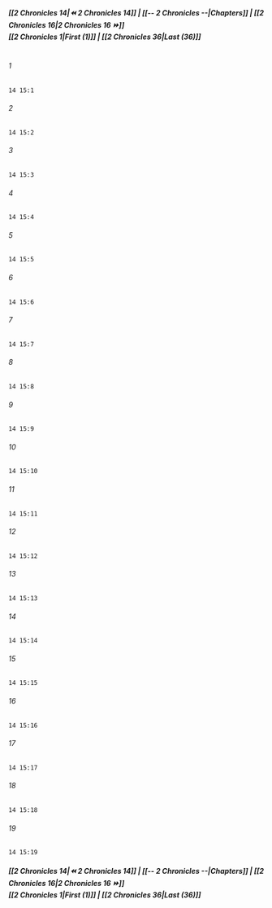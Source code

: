 
##### **[[2 Chronicles 14|⏪ 2 Chronicles 14]] | [[-- 2 Chronicles --|Chapters]] | [[2 Chronicles 16|2 Chronicles 16 ⏩]]**<br>**[[2 Chronicles 1|First (1)]] | [[2 Chronicles 36|Last (36)]]**<br><br>

###### 1
``` verse
14 15:1
```
###### 2
``` verse
14 15:2
```
###### 3
``` verse
14 15:3
```
###### 4
``` verse
14 15:4
```
###### 5
``` verse
14 15:5
```
###### 6
``` verse
14 15:6
```
###### 7
``` verse
14 15:7
```
###### 8
``` verse
14 15:8
```
###### 9
``` verse
14 15:9
```
###### 10
``` verse
14 15:10
```
###### 11
``` verse
14 15:11
```
###### 12
``` verse
14 15:12
```
###### 13
``` verse
14 15:13
```
###### 14
``` verse
14 15:14
```
###### 15
``` verse
14 15:15
```
###### 16
``` verse
14 15:16
```
###### 17
``` verse
14 15:17
```
###### 18
``` verse
14 15:18
```
###### 19
``` verse
14 15:19
```

##### **[[2 Chronicles 14|⏪ 2 Chronicles 14]] | [[-- 2 Chronicles --|Chapters]] | [[2 Chronicles 16|2 Chronicles 16 ⏩]]**<br>**[[2 Chronicles 1|First (1)]] | [[2 Chronicles 36|Last (36)]]**
